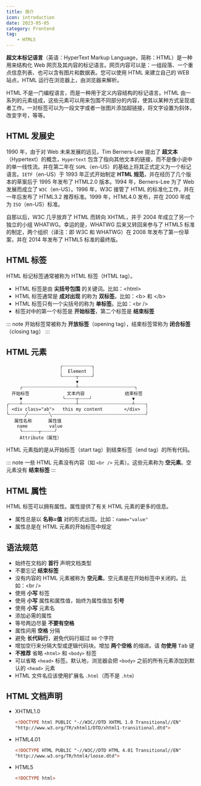 ```yaml
---
title: 简介
icon: introduction
date: 2023-05-05
category: Frontend
tag:
    - HTML5
---
```


**超文本标记语言**（英语：HyperText Markup Language，简称：HTML）是一种用来结构化 Web 网页及其内容的标记语言。网页内容可以是：一组段落、一个重点信息列表、也可以含有图片和数据表。您可以使用 HTML 来建立自己的 WEB 站点，HTML 运行在浏览器上，由浏览器来解析。

HTML 不是一门编程语言，而是一种用于定义内容结构的标记语言。HTML 由一系列的元素组成，这些元素可以用来包围不同部分的内容，使其以某种方式呈现或者工作。一对标签可以为一段文字或者一张图片添加超链接，将文字设置为斜体，改变字号，等等。

## HTML 发展史

1990 年，由于对 Web 未来发展的远见，Tim Berners-Lee 提出了 **超文本**（Hypertext）的概念，`Hypertext` 包含了指向其他文本的链接，而不是像小说中的单一线性流。并在第二年在 `SGML`（en-US）的基础上将其正式定义为一个标记语言。`IETF`（en-US）于 1993 年正式开始制定 **HTML 规范**，并在经历了几个版本的草案后于 1995 年发布了 HTML2.0 版本。1994 年，Berners-Lee 为了 Web 发展而成立了 `W3C`（en-US）。1996 年，W3C 接管了 HTML 的标准化工作，并在一年后发布了 HTML3.2 推荐标准。1999 年，HTML4.0 发布，并在 2000 年成为 `ISO`（en-US）标准。

自那以后，W3C 几乎放弃了 HTML 而转向 XHTML，并于 2004 年成立了另一个独立的小组 WHATWG。幸运的是，WHATWG 后来又转回来参与了 HTML5 标准的制定，两个组织（译注：即 W3C 和 WHATWG）在 2008 年发布了第一份草案，并在 2014 年发布了 HTML5 标准的最终版。

## HTML 标签

HTML 标记标签通常被称为 HTML 标签（HTML tag）。

- HTML 标签是由 **尖括号包围** 的关键词。比如：\<html>
- HTML 标签通常是 **成对出现** 的称为 **双标签**。比如：\<b> 和 \</b>
- HTML 标签只有一个尖括号的称为 **单标签**。比如：\<br />
- 标签对中的第一个标签是 **开始标签**，第二个标签是 **结束标签**

::: note
开始标签常被称为 **开放标签**（opening tag），结束标签常称为 **闭合标签**（closing tag）
:::

## HTML 元素

```text
                    ╭┈┈┈┈┈┈┈┈┈┈┈╮
                    ┆  Element  ┆
                    ╰┈┈┈┈┈┬┈┈┈┈┈╯
                          ▼ 
     ╭┈┈┈┈┈┈┈┈┈┈┈┈┈┈┈┈┈┈┈┈┴┈┈┈┈┈┈┈┈┈┈┈┈┈┈┈┈┈┈┈┈┈╮
  开始标签              文本内容               结束标签
     ▼               ╰┈┈┈┈┬┈┈┈┈╯               ▼
╭┈┈┈┈┴┈┈┈┈┈┈┈┈┈┈┈┈┈┈┈┈┈┈┈┈┴┈┈┈┈┈┈┈┈┈┈┈┈┈┈┈┈┈┈┈┈┴┈┈┈┈╮
┆ <div class="ab">   this my content        </div>  ┆
╰┈┈┈┈┈┈╱┈┈┈┈┈┈┈┈╲┈┈┈┈┈┈┈┈┈┈┈┈┈┈┈┈┈┈┈┈┈┈┈┈┈┈┈┈┈┈┈┈┈┈┈╯
   属性名称      属性值
    name        value
     ╰┈┈┈┈┈┈┬┈┈┈┈┈╯
     Attribute（属性）
```

HTML 元素指的是从开始标签（start tag）到结束标签（end tag）的所有代码。

::: note
一些 HTML 元素没有内容（如 `<br />` 元素）。这些元素称为 **空元素**。空元素没有 **结束标签**
:::

## HTML 属性

HTML 标签可以拥有属性。属性提供了有关 HTML 元素的更多的信息。

- 属性总是以 **名称=值** 对的形式出现。比如：`name="value"`
- 属性总是在 HTML 元素的开始标签中规定

## 语法规范

- 始终在文档的 **首行** 声明文档类型
- 不要忘记 **结束标签**
- 没有内容的 HTML 元素被称为 **空元素**。空元素是在开始标签中关闭的。比如：\<br />
- 使用 **小写** 标签
- 使用 **小写** 属性和属性值，始终为属性值加 **引号**
- 使用 **小写** 元素名
- 添加必需的属性
- 等号两边尽量 **不要有空格**
- 属性间用 **空格** 分隔
- 避免 **长代码行**，避免代码行超过 `80` 个字符
- 增加空行来分隔大型或逻辑代码块。增加 **两个空格** 的缩进。请 **勿使用** <kbd>Tab</kbd> 键
- **不推荐** 省略 `<html>` 和 `<body>` 标签
- 可以省略 `<head>` 标签。默认地，浏览器会把 `<body>` 之前的所有元素添加到默认的 `<head>` 元素
- HTML 文件名应该使用扩展名 `.html`（而不是 `.htm`）

## HTML 文档声明

- XHTML1.0

    ```html
    <!DOCTYPE html PUBLIC "-//W3C//DTD XHTML 1.0 Transitional//EN"
    "http://www.w3.org/TR/xhtml1/DTD/xhtml1-transitional.dtd">
    ```

- HTML4.01

    ```html
    <!DOCTYPE HTML PUBLIC "-//W3C//DTD HTML 4.01 Transitional//EN"
    "http://www.w3.org/TR/html4/loose.dtd">
    ```

- HTML5

    ```html
    <!DOCTYPE html>
    ```

